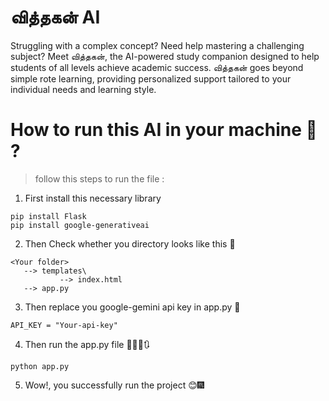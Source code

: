 # **வித்தகன் AI**
Struggling with a complex concept? Need help mastering a challenging subject? Meet வித்தகன், the AI-powered study companion designed to help students of all levels achieve academic success. வித்தகன் goes beyond simple rote learning, providing personalized support tailored to your individual needs and learning style.

# How to run this AI in your machine 🤔 ? 
>follow this steps to run the file :
1. First install this necessary library
```
pip install Flask
pip install google-generativeai
```
2. Then Check whether you directory looks like this 📂
```
<Your folder>
   --> templates\
           --> index.html
   --> app.py
```
3. Then replace you google-gemini api key in app.py 🔑
```
API_KEY = "Your-api-key"

```
4. Then run the app.py file 🏃🏻‍♂️🔃
```
python app.py
```
5. Wow!, you successfully run the project 😊🎆

